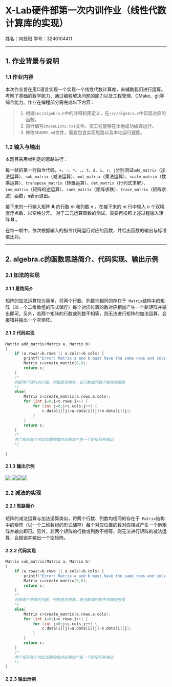 # X-Lab硬件部第一次内训作业（线性代数计算库的实现）
姓名：何辰阳     学号：3240104411  

---

## 1. 作业背景与说明  



### 1.1 作业内容  

本次作业旨在用C语言实现一个实现一个线性代数计算库，来辅助我们进行运算。考察了基础的数学能力、通过编程解决问题的能力以及工程管理、CMake、git等综合能力。作业在编程部分需完成以下内容：  

> 1. 根据`inc/algebra.h`中的注释和预定义，在`src/algebra.c`中实现对应的函数。
> 2. 自行编写`CMakeLists.txt`文件，使工程能够在本地成功编译运行。
> 3. 修改`README.md`文件，需要包含实现思路以及本地运行截图。

### 1.2 输入与输出
本题目采用帧判定的思路进行：

每一帧的第一行指令代码，`+`、`-`、`*`、`.`、`t`、`d`、`i`、`r`、`j`分别测试`add_matrix`（加法运算）、`sub_matrix`（减法运算）、`mul_matrix`（乘法运算）、`scale_matrix`（数乘运算）、`transpose_matrix`（转置运算）、`det_matrix`（行列式求解）、`inv_matrix`（矩阵的逆运算）、`rank_matrix`（矩阵求秩）、`trace_matrix`（矩阵求迹）函数，`q`表示退出。

接下来的一行输入矩阵 $\mathbf{A}$ 的行数 $m$ 和列数 $n$ ，在接下来的 $m$ 行中输入 $n$ 个双精度浮点数，以空格分开。
对于二元运算函数的测试，需要再按照上述过程输入矩阵 $\textbf{B}$ 。  

在每一帧中，依次根据输入的指令代码运行对应的函数，并给出函数的输出与标准值比对。 

---

## 2. algebra.c的函数思路简介、代码实现、输出示例  



### 2.1 加法的实现  

#### 2.1.1 思路简介  

矩阵的加法运算较为简单，将两个行数、列数均相同的存在于` Matrix`结构中的矩阵（以一个二维数组的形式储存）每个对应位置的数对应相加产生一个新矩阵并输出即可。另外，若两个矩阵的行数或列数不相等，则无法进行矩阵的加法运算，会报错并输出一个空矩阵。

#### 2.1.2 代码实现  

``````c
Matrix add_matrix(Matrix a, Matrix b)
{
    if (a.rows!=b.rows || a.cols!=b.cols) {
        printf("Error: Matrix a and b must have the same rows and cols.\n");
        Matrix c=create_matrix(0,0);
        return c;
    }
    /*
    判断两个矩阵的行数、列数是否相等，若行数或列数不相等则报错
    */
    else{
        Matrix c=create_matrix(a.rows,a.cols);
        for (int i=0;i<c.rows;i++) {
            for (int j=0;j<c.cols;j++) {
                c.data[i][j]=a.data[i][j]+b.data[i][j];
            }
        }
        return c;    
    }
    /*
    两个矩阵每个对应位置的数对应相加产生一个新矩阵并输出
    */
    
}
``````

#### 2.1.3 输出示例  

![](C:\Users\he'chen'yang\Desktop\tp\+1.png) ![](C:\Users\he'chen'yang\Desktop\tp\+2.png)![](C:\Users\he'chen'yang\Desktop\tp\+3.png)![](C:\Users\he'chen'yang\Desktop\tp\+4.png)

  

### 2.2 减法的实现  

#### 2.2.1 思路简介  

矩阵的减法运算与加法运算类似，将两个行数、列数均相同的存在于` Matrix`结构中的矩阵（以一个二维数组的形式储存）每个对应位置的数对应相减产生一个新矩阵并输出即可。另外，若两个矩阵的行数或列数不相等，则无法进行矩阵的减法运算，会报错并输出一个空矩阵。

#### 2.2.2 代码实现  

``````C
Matrix sub_matrix(Matrix a, Matrix b)
{
    if (a.rows!=b.rows || a.cols!=b.cols) {
        printf("Error: Matrix a and b must have the same rows and cols.\n");
        Matrix c=create_matrix(0,0);
        return c;
    }
    /*
    判断两个矩阵的行数、列数是否相等，若行数或列数不相等则报错
    */
    else{
        Matrix c=create_matrix(a.rows,a.cols);
        for (int i=0;i<c.rows;i++) {
            for (int j=0;j<c.cols;j++) {
                c.data[i][j]=a.data[i][j]-b.data[i][j];
            }
        }
        return c;    
    }
    /*
    两个矩阵每个对应位置的数对应相加产生一个新矩阵并输出
    */
}
``````

#### 2.2.3 输出示例  

